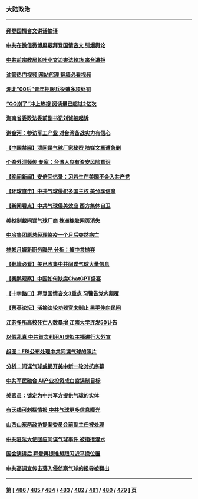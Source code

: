 ### 大陆政治
---
#### [拜登国情咨文讲话摘译](../../pages/ncid277/n13927210.md?02110045) 
#### [中共在微信微博屏蔽拜登国情咨文 引爆舆论](../../pages/ncid277/n13927186.md?02110045) 
#### [中共前宗教局长叶小文迫害法轮功 来台遭拒](../../pages/ncid277/n13927164.md?02110045) 
#### [油管热门视频 网站代理 翻墙必看视频](http://138.2.39.72:81/youtube.html?epic-marker?02110045)
#### [湖北“00后”青年拒服兵役遭多项处罚](../../pages/ncid277/n13927015.md?02110045) 
#### [“QQ崩了”冲上热搜 阅读量已超过2亿次](../../pages/ncid277/n13926976.md?02110045) 
#### [海南省委政法委前副书记刘诚被起诉](../../pages/ncid277/n13927013.md?02110045) 
#### [谢金河：参访军工产业 对台湾备战实力有信心](../../pages/ncid277/n13926958.md?02110045) 
#### [【中国禁闻】泄间谍气球厂家秘密 陆媒文章遭急删](../../pages/ncid277/n13926553.md?02110045) 
#### [个资外泄频传 专家：台湾人应有资安风险意识](../../pages/ncid277/n13926212.md?02110045) 
#### [【晚间新闻】安倍回忆录：习若生在美国不会入共产党](../../pages/ncid277/n13926979.md?02110045) 
#### [【环球直击】中共气球侵犯多国主权 美分享信息](../../pages/ncid277/n13926550.md?02110045) 
#### [【新闻看点】中共气球侵美效应 西方集体自卫](../../pages/ncid277/n13926574.md?02110045) 
#### [美拟制裁间谍气球厂商 株洲橡胶网页消失](../../pages/ncid277/n13926559.md?02110045) 
#### [中冶集团原总经理染疫一个月后突然病亡](../../pages/ncid277/n13926662.md?02110045) 
#### [林郑月娥新职务曝光 分析：被中共抛弃](../../pages/ncid277/n13926653.md?02110045) 
#### [【翻墙必看】美已收集中共间谍气球大量信息](../../pages/ncid277/n13926696.md?02110045) 
#### [【秦鹏观察】中国如何缺席ChatGPT盛宴](../../pages/ncid277/n13926619.md?02110045) 
#### [【十字路口】拜登国情咨文3重点 习警告党内颠覆](../../pages/ncid277/n13926413.md?02110045) 
#### [【菁英论坛】活摘法轮功器官未制止 黑手伸向民间](../../pages/ncid277/n13926507.md?02110045) 
#### [江苏多所高校死亡人数暴增 江南大学连发50讣告](../../pages/ncid277/n13926535.md?02110045) 
#### [以假乱真 中共首次利用AI虚拟主播进行大外宣](../../pages/ncid277/n13926504.md?02110045) 
#### [组图：FBI公布处理中共间谍气球的照片](../../pages/ncid277/n13926494.md?02110045) 
#### [分析：间谍气球或揭开美中新一轮对抗序幕](../../pages/ncid277/n13926499.md?02110045) 
#### [中共军民融合 AI产业投资成白宫遏制目标](../../pages/ncid277/n13926491.md?02110045) 
#### [美官员：锁定为中共军方提供气球的实体](../../pages/ncid277/n13926473.md?02110045) 
#### [有天线可刺探情报 中共气球更多信息曝光](../../pages/ncid277/n13926469.md?02110045) 
#### [山西山东两政协提案委员会前副主任被处理](../../pages/ncid277/n13926209.md?02110045) 
#### [中共驻法大使回应间谍气球事件 被指搅混水](../../pages/ncid277/n13926089.md?02110045) 
#### [国会演讲后 拜登再提谁想跟习近平换位置](../../pages/ncid277/n13925719.md?02110045) 
#### [中共高调宣传击落入侵侦察气球的报导被翻出](../../pages/ncid277/n13925868.md?02110045) 

---
#### 第 [ [486](./486.md?02110045) / [485](./485.md?02110045) / [484](./484.md?02110045) / [483](./483.md?02110045) / [482](./482.md?02110045) / [481](./481.md?02110045) / [480](./480.md?02110045) / [479](./479.md?02110045) ] 页

